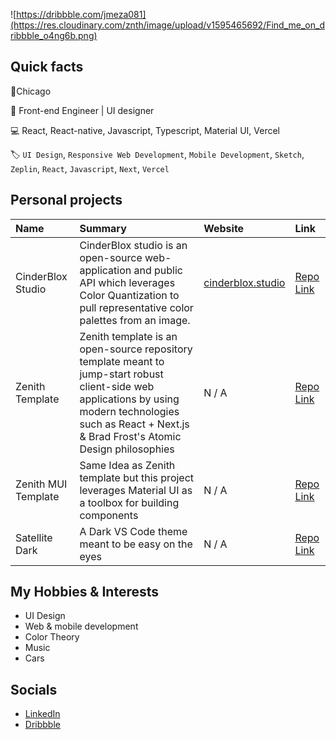 ![https://dribbble.com/jmeza081](https://res.cloudinary.com/znth/image/upload/v1595465692/Find_me_on_dribbble_o4ng6b.png)

## Quick facts

📍Chicago

💼 Front-end Engineer | UI designer

💻 React, React-native, Javascript, Typescript, Material UI, Vercel

🏷 `UI Design`, `Responsive Web Development`, `Mobile Development`, `Sketch`, `Zeplin`, `React`, `Javascript`, `Next`, `Vercel`

## Personal projects

| Name                | Summary                                                                                                                                                                                                      | Website                                        | Link                                                       |
| :------------------ | :----------------------------------------------------------------------------------------------------------------------------------------------------------------------------------------------------------- | :--------------------------------------------- | :--------------------------------------------------------- |
| CinderBlox Studio   | CinderBlox studio is an open-source web-application and public API which leverages Color Quantization to pull representative color palettes from an image.                                                   | [cinderblox.studio](https://cinderblox.studio) | [Repo Link](https://github.com/z-nith/cinderblox-studio)   |
| Zenith Template     | Zenith template is an open-source repository template meant to jump-start robust client-side web applications by using modern technologies such as React + Next.js & Brad Frost's Atomic Design philosophies | N / A                                          | [Repo Link](https://github.com/z-nith/zenith-template)     |
| Zenith MUI Template | Same Idea as Zenith template but this project leverages Material UI as a toolbox for building components                                                                                                     | N / A                                          | [Repo Link](https://github.com/z-nith/zenith-mui-template) |
| Satellite Dark      | A Dark VS Code theme meant to be easy on the eyes                                                                                                                                                            | N / A                                          | [Repo Link](https://github.com/Jmeza081/satellite-dark)    |

## My Hobbies & Interests

- UI Design
- Web & mobile development
- Color Theory
- Music
- Cars

## Socials

- [LinkedIn](https://www.linkedin.com/in/jesse-meza/)
- [Dribbble](https://dribbble.com/Jmeza081)
